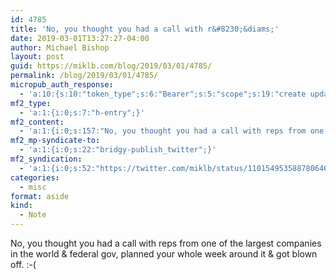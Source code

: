 ```yaml
---
id: 4785
title: 'No, you thought you had a call with r&#8230;&diams;'
date: 2019-03-01T13:27:27-04:00
author: Michael Bishop
layout: post
guid: https://miklb.com/blog/2019/03/01/4785/
permalink: /blog/2019/03/01/4785/
micropub_auth_response:
  - 'a:10:{s:10:"token_type";s:6:"Bearer";s:5:"scope";s:19:"create update media";s:2:"me";s:18:"https://miklb.com/";s:9:"issued_by";s:45:"https://miklb.com/wp-json/indieauth/1.0/token";s:9:"client_id";s:21:"https://quill.p3k.io/";s:11:"client_name";s:5:"Quill";s:11:"client_icon";s:46:"https://quill.p3k.io/images/quill-icon-196.png";s:9:"issued_at";i:1549993187;s:4:"user";i:1;s:13:"last_accessed";i:1551464847;}'
mf2_type:
  - 'a:1:{i:0;s:7:"h-entry";}'
mf2_content:
  - 'a:1:{i:0;s:157:"No, you thought you had a call with reps from one of the largest companies in the world & federal gov, planned your whole week around it & got blown off. :-(";}'
mf2_mp-syndicate-to:
  - 'a:1:{i:0;s:22:"bridgy-publish_twitter";}'
mf2_syndication:
  - 'a:1:{i:0;s:52:"https://twitter.com/miklb/status/1101549535887806464";}'
categories:
  - misc
format: aside
kind:
  - Note
---
```

No, you thought you had a call with reps from one of the largest companies in the world &amp; federal gov, planned your whole week around it &amp; got blown off. :-(